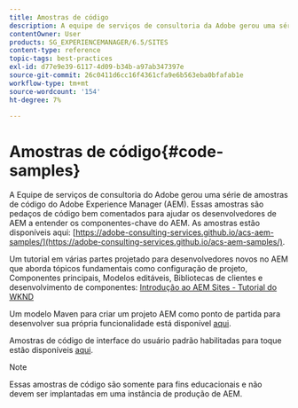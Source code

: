 ```yaml
---
title: Amostras de código
description: A equipe de serviços de consultoria da Adobe gerou uma série de amostras de código da Adobe Experience Manager.
contentOwner: User
products: SG_EXPERIENCEMANAGER/6.5/SITES
content-type: reference
topic-tags: best-practices
exl-id: d77e9e39-6117-4d09-b34b-a97ab347397e
source-git-commit: 26c0411d6cc16f4361cfa9e6b563eba0bfafab1e
workflow-type: tm+mt
source-wordcount: '154'
ht-degree: 7%

---
```


# Amostras de código{#code-samples}

A Equipe de serviços de consultoria do Adobe gerou uma série de amostras de código do Adobe Experience Manager (AEM). Essas amostras são pedaços de código bem comentados para ajudar os desenvolvedores de AEM a entender os componentes-chave do AEM. As amostras estão disponíveis aqui: [https://adobe-consulting-services.github.io/acs-aem-samples/](https://adobe-consulting-services.github.io/acs-aem-samples/).

Um tutorial em várias partes projetado para desenvolvedores novos no AEM que aborda tópicos fundamentais como configuração de projeto, Componentes principais, Modelos editáveis, Bibliotecas de clientes e desenvolvimento de componentes: [Introdução ao AEM Sites - Tutorial do WKND](https://experienceleague.adobe.com/docs/experience-manager-learn/getting-started-wknd-tutorial-develop/overview.html?lang=en)

Um modelo Maven para criar um projeto AEM como ponto de partida para desenvolver sua própria funcionalidade está disponível [aqui](https://github.com/adobe/aem-project-archetype).

Amostras de código de interface do usuário padrão habilitadas para toque estão disponíveis [aqui](/help/sites-developing/developing-components.md).

>[!NOTE]
>
>Essas amostras de código são somente para fins educacionais e não devem ser implantadas em uma instância de produção de AEM.
